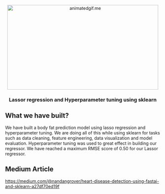 <p align="center">
<img  alt="animatedgif.me" height="275px" width="490px" src="https://i.ytimg.com/vi/pNaCrhxmN1w/maxresdefault.jpg">
</p>

<h3 align="center"> Lassor regression and Hyperparameter tuning using sklearn</h3>

## What we have built?
We have built a body fat prediction model using lasso regression and hyperparameter tuning. We are doing all of this while using sklearn for  tasks such as data cleaning, feature engineering, data visualization and model evaluation. Hyperparameter tuning was used to great effect in building our regressor. We have reached a maximum RMSE score of 0.50 for our Lassor regressor.

## Medium Article
https://medium.com/@nandangrover/heart-disease-detection-using-fastai-and-sklearn-a27df70ed19f
